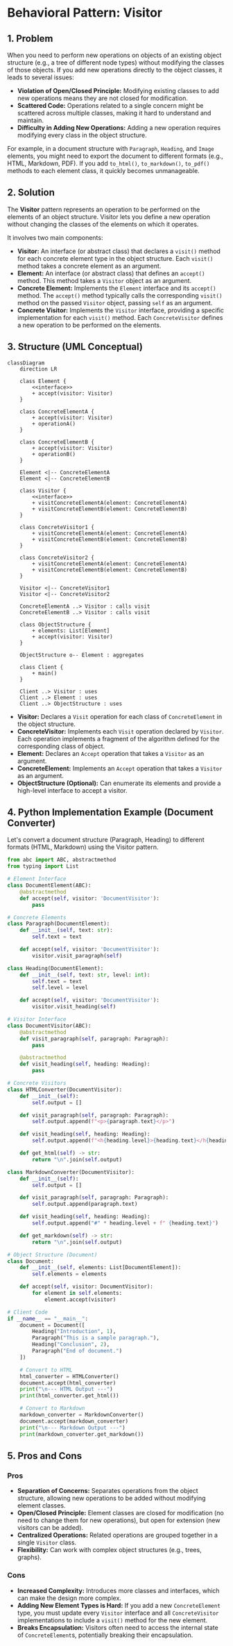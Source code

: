 # Behavioral Pattern: Visitor

## 1. Problem

When you need to perform new operations on objects of an existing object structure (e.g., a tree of different node types) without modifying the classes of those objects. If you add new operations directly to the object classes, it leads to several issues:

-   **Violation of Open/Closed Principle:** Modifying existing classes to add new operations means they are not closed for modification.
-   **Scattered Code:** Operations related to a single concern might be scattered across multiple classes, making it hard to understand and maintain.
-   **Difficulty in Adding New Operations:** Adding a new operation requires modifying every class in the object structure.

For example, in a document structure with `Paragraph`, `Heading`, and `Image` elements, you might need to export the document to different formats (e.g., HTML, Markdown, PDF). If you add `to_html()`, `to_markdown()`, `to_pdf()` methods to each element class, it quickly becomes unmanageable.

## 2. Solution

The **Visitor** pattern represents an operation to be performed on the elements of an object structure. Visitor lets you define a new operation without changing the classes of the elements on which it operates.

It involves two main components:
-   **Visitor:** An interface (or abstract class) that declares a `visit()` method for each concrete element type in the object structure. Each `visit()` method takes a concrete element as an argument.
-   **Element:** An interface (or abstract class) that defines an `accept()` method. This method takes a `Visitor` object as an argument.
-   **Concrete Element:** Implements the `Element` interface and its `accept()` method. The `accept()` method typically calls the corresponding `visit()` method on the passed `Visitor` object, passing `self` as an argument.
-   **Concrete Visitor:** Implements the `Visitor` interface, providing a specific implementation for each `visit()` method. Each `ConcreteVisitor` defines a new operation to be performed on the elements.

## 3. Structure (UML Conceptual)

```mermaid
classDiagram
    direction LR

    class Element {
        <<interface>>
        + accept(visitor: Visitor)
    }

    class ConcreteElementA {
        + accept(visitor: Visitor)
        + operationA()
    }

    class ConcreteElementB {
        + accept(visitor: Visitor)
        + operationB()
    }

    Element <|-- ConcreteElementA
    Element <|-- ConcreteElementB

    class Visitor {
        <<interface>>
        + visitConcreteElementA(element: ConcreteElementA)
        + visitConcreteElementB(element: ConcreteElementB)
    }

    class ConcreteVisitor1 {
        + visitConcreteElementA(element: ConcreteElementA)
        + visitConcreteElementB(element: ConcreteElementB)
    }

    class ConcreteVisitor2 {
        + visitConcreteElementA(element: ConcreteElementA)
        + visitConcreteElementB(element: ConcreteElementB)
    }

    Visitor <|-- ConcreteVisitor1
    Visitor <|-- ConcreteVisitor2

    ConcreteElementA ..> Visitor : calls visit
    ConcreteElementB ..> Visitor : calls visit

    class ObjectStructure {
        + elements: List[Element]
        + accept(visitor: Visitor)
    }

    ObjectStructure o-- Element : aggregates

    class Client {
        + main()
    }

    Client ..> Visitor : uses
    Client ..> Element : uses
    Client ..> ObjectStructure : uses
```

-   **Visitor:** Declares a `Visit` operation for each class of `ConcreteElement` in the object structure.
-   **ConcreteVisitor:** Implements each `Visit` operation declared by `Visitor`. Each operation implements a fragment of the algorithm defined for the corresponding class of object.
-   **Element:** Declares an `Accept` operation that takes a `Visitor` as an argument.
-   **ConcreteElement:** Implements an `Accept` operation that takes a `Visitor` as an argument.
-   **ObjectStructure (Optional):** Can enumerate its elements and provide a high-level interface to accept a visitor.

## 4. Python Implementation Example (Document Converter)

Let's convert a document structure (Paragraph, Heading) to different formats (HTML, Markdown) using the Visitor pattern.

```python
from abc import ABC, abstractmethod
from typing import List

# Element Interface
class DocumentElement(ABC):
    @abstractmethod
    def accept(self, visitor: 'DocumentVisitor'):
        pass

# Concrete Elements
class Paragraph(DocumentElement):
    def __init__(self, text: str):
        self.text = text

    def accept(self, visitor: 'DocumentVisitor'):
        visitor.visit_paragraph(self)

class Heading(DocumentElement):
    def __init__(self, text: str, level: int):
        self.text = text
        self.level = level

    def accept(self, visitor: 'DocumentVisitor'):
        visitor.visit_heading(self)

# Visitor Interface
class DocumentVisitor(ABC):
    @abstractmethod
    def visit_paragraph(self, paragraph: Paragraph):
        pass

    @abstractmethod
    def visit_heading(self, heading: Heading):
        pass

# Concrete Visitors
class HTMLConverter(DocumentVisitor):
    def __init__(self):
        self.output = []

    def visit_paragraph(self, paragraph: Paragraph):
        self.output.append(f"<p>{paragraph.text}</p>")

    def visit_heading(self, heading: Heading):
        self.output.append(f"<h{heading.level}>{heading.text}</h{heading.level}>")

    def get_html(self) -> str:
        return "\n".join(self.output)

class MarkdownConverter(DocumentVisitor):
    def __init__(self):
        self.output = []

    def visit_paragraph(self, paragraph: Paragraph):
        self.output.append(paragraph.text)

    def visit_heading(self, heading: Heading):
        self.output.append("#" * heading.level + f" {heading.text}")

    def get_markdown(self) -> str:
        return "\n".join(self.output)

# Object Structure (Document)
class Document:
    def __init__(self, elements: List[DocumentElement]):
        self.elements = elements

    def accept(self, visitor: DocumentVisitor):
        for element in self.elements:
            element.accept(visitor)

# Client Code
if __name__ == "__main__":
    document = Document([
        Heading("Introduction", 1),
        Paragraph("This is a sample paragraph."),
        Heading("Conclusion", 2),
        Paragraph("End of document.")
    ])

    # Convert to HTML
    html_converter = HTMLConverter()
    document.accept(html_converter)
    print("\n--- HTML Output ---")
    print(html_converter.get_html())

    # Convert to Markdown
    markdown_converter = MarkdownConverter()
    document.accept(markdown_converter)
    print("\n--- Markdown Output ---")
    print(markdown_converter.get_markdown())
```

## 5. Pros and Cons

### Pros
-   **Separation of Concerns:** Separates operations from the object structure, allowing new operations to be added without modifying element classes.
-   **Open/Closed Principle:** Element classes are closed for modification (no need to change them for new operations), but open for extension (new visitors can be added).
-   **Centralized Operations:** Related operations are grouped together in a single `Visitor` class.
-   **Flexibility:** Can work with complex object structures (e.g., trees, graphs).

### Cons
-   **Increased Complexity:** Introduces more classes and interfaces, which can make the design more complex.
-   **Adding New Element Types is Hard:** If you add a new `ConcreteElement` type, you must update every `Visitor` interface and all `ConcreteVisitor` implementations to include a `visit()` method for the new element.
-   **Breaks Encapsulation:** Visitors often need to access the internal state of `ConcreteElement`s, potentially breaking their encapsulation.
